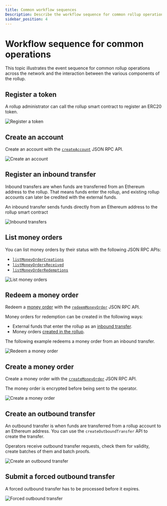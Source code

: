 ```yaml
---
title: Common workflow sequences
Description: Describe the workflow sequence for common rollup operations
sidebar_position: 4
---
```


# Workflow sequence for common operations

This topic illustrates the event sequence for common rollup operations across the network and the interaction between the various components of the rollup.

## Register a token

A rollup administrator can call the rollup smart contract to register an ERC20 token.

![Register a token](/img/registerToken.png)

## Create an account

Create an account with the [`createAccount`](../Reference/JSON-RPC.md#createaccount) JSON RPC API.

![Create an account](/img/createAccount.png)

## Register an inbound transfer

Inbound transfers are when funds are transferred from an Ethereum address to the rollup. That means funds enter the rollup, and existing rollup accounts can later be credited with the external funds.

An inbound transfer sends funds directly from an Ethereum address to the rollup smart contract

![Inbound transfers](/img/InboundTransfer.png)

## List money orders

You can list money orders by their status with the following JSON RPC APIs:

- [`listMoneyOrderCreations`](../Reference/JSON-RPC.md#listmoneyordercreations)
- [`listMoneyOrdersReceived`](../Reference/JSON-RPC.md#listmoneyordersreceived)
- [`listMoneyOrderRedemptions`](../Reference/JSON-RPC.md#listmoneyorderredemptions)

![List money orders](/img/listMoneyOrdersCreation.png)

## Redeem a money order

Redeem a [money order] with the [`redeemMoneyOrder`](../Reference/JSON-RPC.md#redeemmoneyorder) JSON RPC API.

Money orders for redemption can be created in the following ways:

- External funds that enter the rollup as an [inbound transfer](#register-an-inbound-transfer).
- Money orders [created in the rollup](#create-a-money-order).

The following example redeems a money order from an inbound transfer.

![Redeem a money order](/img/RedeemMoneyOrder.png)

## Create a money order

Create a money order with the [`createMoneyOrder`](../Reference/JSON-RPC.md#createmoneyorder) JSON RPC API.

The money order is encrypted before being sent to the operator.

![Create a money order](/img/CreateMoneyOrder.png)

## Create an outbound transfer

An outbound transfer is when funds are transferred from a rollup account to an Ethereum address. You can use the `createOutboundTransfer` API to create the transfer.

Operators receive outbound transfer requests, check them for validity, create batches of them and batch proofs.

![Create an outbound transfer](/img/OutboundTransfer.png)

## Submit a forced outbound transfer

A forced outbound transfer has to be processed before it expires.

![Forced outbound transfer](/img/ForcedOutboundTransfer.png)

[money order]: Money-Order.md
